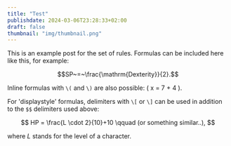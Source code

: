 ```yaml
---
title: "Test"
publishdate: 2024-03-06T23:28:33+02:00
draft: false
thumbnail: "img/thumbnail.png"
---
```


This is an example post for the set of rules. Formulas can be included here like this, for example:

$$SP~=~\frac{\mathrm{Dexterity}}{2}.$$

Inline formulas with `\(` and `\)` are also possible: \( x = 7 + 4 \).

For 'displaystyle' formulas, delimiters with `\[` or `\]` can be used in addition to the `$$` delimiters used above:

$$
HP = \frac{L \cdot 2}{10}+10 \qquad (or something similar..),
$$

where $L$ stands for the level of a character.
